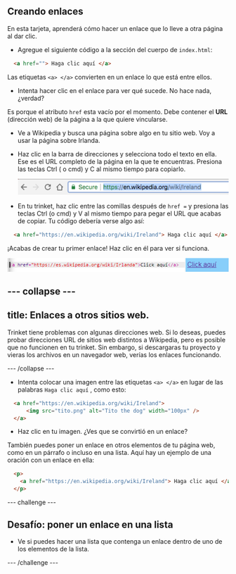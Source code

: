 ## Creando enlaces

En esta tarjeta, aprenderá cómo hacer un enlace que lo lleve a otra página al dar clic.

- Agregue el siguiente código a la sección del cuerpo de `index.html`:

```html
  <a href=""> Haga clic aquí </a>
```

Las etiquetas `<a> </a>` convierten en un enlace lo que está entre ellos.

- Intenta hacer clic en el enlace para ver qué sucede. No hace nada, ¿verdad?

Es porque el atributo `href` esta vacío por el momento. Debe contener el **URL** (dirección web) de la página a la que quiere vincularse.

- Ve a Wikipedia y busca una página sobre algo en tu sitio web. Voy a usar la página sobre Irlanda.

- Haz clic en la barra de direcciones y selecciona todo el texto en ella. Ese es el URL completo de la página en la que te encuentras. Presiona las teclas <kdb>Ctrl</kdb> ( o <kdb>cmd</kdb>) y <kdb>C</kdb> al mismo tiempo para copiarlo.
    
    ![URL en la barra de direcciones](images/AddressBarURL.png)

- En tu trinket, haz clic entre las comillas después de ` href = ` y presiona las teclas <kdb>Ctrl</kdb> (o <kdb>cmd</kdb>) y <kdb>V</kdb> al mismo tiempo para pegar el URL que acabas de copiar. Tu código debería verse algo así:

```html
  <a href="https://en.wikipedia.org/wiki/Ireland"> Haga clic aquí </a>
```

¡Acabas de crear tu primer enlace! Haz clic en él para ver si funciona.

![Etiqueta de enlace](images/egLinkTagWithURL.png)

## \--- collapse \---

## title: Enlaces a otros sitios web.

Trinket tiene problemas con algunas direcciones web. Si lo deseas, puedes probar direcciones URL de sitios web distintos a Wikipedia, pero es posible que no funcionen en tu trinket. Sin embargo, si descargaras tu proyecto y vieras los archivos en un navegador web, verías los enlaces funcionando.

\--- /collapse \---

- Intenta colocar una imagen entre las etiquetas `<a> </a>` en lugar de las palabras ` Haga clic aquí ` , como esto:

```html
  <a href="https://en.wikipedia.org/wiki/Ireland">
      <img src="tito.png" alt="Tito the dog" width="100px" />
  </a>
```

- Haz clic en tu imagen. ¿Ves que se convirtió en un enlace?

También puedes poner un enlace en otros elementos de tu página web, como en un párrafo o incluso en una lista. Aquí hay un ejemplo de una oración con un enlace en ella:

```html
  <p>
    <a href="https://en.wikipedia.org/wiki/Ireland"> Haga clic aquí </a> ¡Para leer la página de Wikipedia!
  </p>
```

\--- challenge \---

## Desafío: poner un enlace en una lista

- Ve si puedes hacer una lista que contenga un enlace dentro de uno de los elementos de la lista.

\--- /challenge \---